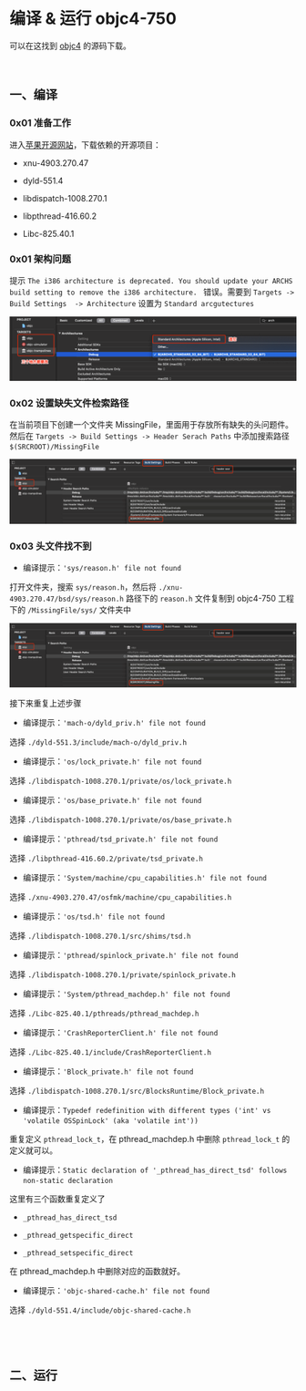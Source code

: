 # 编译 & 运行 objc4-750


可以在这找到 [objc4](http://opensource.apple.com/tarballs/objc4/) 的源码下载。

<br>

## 一、编译

### 0x01 准备工作

进入[苹果开源网站](https://opensource.apple.com/tarballs/)，下载依赖的开源项目：

- xnu-4903.270.47

- dyld-551.4
- libdispatch-1008.270.1
- libpthread-416.60.2
- Libc-825.40.1


### 0x01 架构问题

提示 `The i386 architecture is deprecated. You should update your ARCHS build setting to remove the i386 architecture. ` 错误。需要到 `Targets -> Build Settings  -> Architecture` 设置为 `Standard arcgutectures`

![](../Images/iOS/CompileObjc4/CompileObjc4_image01.png)

### 0x02 设置缺失文件检索路径

在当前项目下创建一个文件夹 MissingFile，里面用于存放所有缺失的头问题件。
然后在 `Targets -> Build Settings -> Header Serach Paths` 中添加搜索路径 `$(SRCROOT)/MissingFile`


![](../Images/iOS/CompileObjc4/CompileObjc4_image02.png)


### 0x03 头文件找不到

- 编译提示：`'sys/reason.h' file not found `

打开文件夹，搜索 `sys/reason.h`，然后将 `./xnu-4903.270.47/bsd/sys/reason.h`  路径下的 `reason.h` 文件复制到 objc4-750 工程下的 `/MissingFile/sys/` 文件夹中

![](../Images/iOS/CompileObjc4/CompileObjc4_image02.png)

接下来重复上述步骤

- 编译提示：`'mach-o/dyld_priv.h' file not found`

选择 `./dyld-551.3/include/mach-o/dyld_priv.h` 

- 编译提示：`'os/lock_private.h' file not found`

选择 `./libdispatch-1008.270.1/private/os/lock_private.h` 

- 编译提示：`'os/base_private.h' file not found`

选择 `./libdispatch-1008.270.1/private/os/base_private.h` 

- 编译提示：`'pthread/tsd_private.h' file not found`

选择 `./libpthread-416.60.2/private/tsd_private.h` 

- 编译提示：`'System/machine/cpu_capabilities.h' file not found`

选择 `./xnu-4903.270.47/osfmk/machine/cpu_capabilities.h` 

- 编译提示：`'os/tsd.h' file not found`

选择 `./libdispatch-1008.270.1/src/shims/tsd.h` 

- 编译提示：`'pthread/spinlock_private.h' file not found`

选择 `./libdispatch-1008.270.1/private/spinlock_private.h` 

- 编译提示：`'System/pthread_machdep.h' file not found`

选择 `./Libc-825.40.1/pthreads/pthread_machdep.h` 

- 编译提示：`'CrashReporterClient.h' file not found`

选择 `./Libc-825.40.1/include/CrashReporterClient.h` 

- 编译提示：`'Block_private.h' file not found`

选择 `./libdispatch-1008.270.1/src/BlocksRuntime/Block_private.h`

- 编译提示：`Typedef redefinition with different types ('int' vs 'volatile OSSpinLock' (aka 'volatile int'))`

重复定义 `pthread_lock_t`，在 pthread_machdep.h 中删除 `pthread_lock_t` 的定义就可以。

- 编译提示：`Static declaration of '_pthread_has_direct_tsd' follows non-static declaration`

这里有三个函数重复定义了

- `_pthread_has_direct_tsd`

- `_pthread_getspecific_direct`
- `_pthread_setspecific_direct`

在 pthread_machdep.h 中删除对应的函数就好。


- 编译提示：`'objc-shared-cache.h' file not found`

选择 `./dyld-551.4/include/objc-shared-cache.h`





```Objective-C

```

```Objective-C

```

<br>

## 二、运行

<br>


<br>



<br>